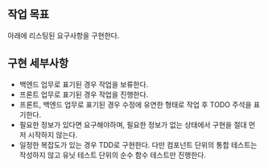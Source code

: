 ## 작업 목표

아래에 리스팅된 요구사항을 구현한다.

## 구현 세부사항
- 백엔드 업무로 표기된 경우 작업을 보류한다.
- 프론트 업무로 표기된 경우 작업을 진행한다.
- 프론트, 백엔드 업무로 표기된 경우 수정에 유연한 형태로 작업 후 TODO 주석을 표기한다.
- 필요한 정보가 있다면 요구해야하며, 필요한 정보가 없는 상태에서 구현을 절대 먼저 시작하지 않는다.
- 일정한 복잡도가 있는 경우 TDD로 구현한다. 다만 컴포넌트 단위의 통합 테스트는 작성하지 않고 유닛 테스트 단위의 순수 함수 테스트만 진행한다.